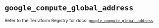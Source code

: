 # `google_compute_global_address`

Refer to the Terraform Registry for docs: [`google_compute_global_address`](https://registry.terraform.io/providers/hashicorp/google/5.39.0/docs/resources/compute_global_address).
